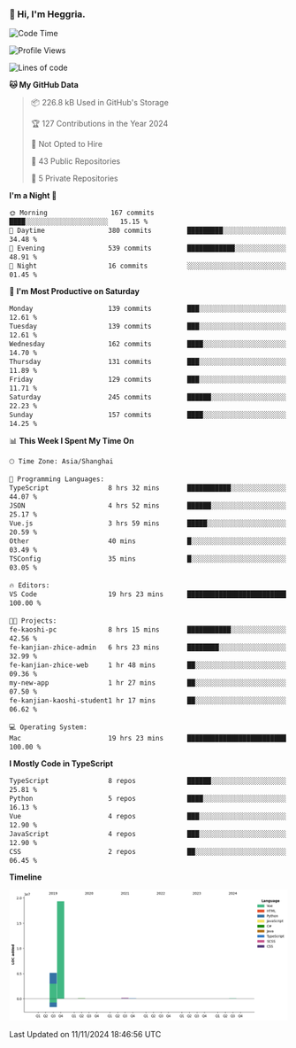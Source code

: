 ### 👋 Hi, I'm Heggria.

<!--START_SECTION:waka-->
![Code Time](http://img.shields.io/badge/Code%20Time-817%20hrs%2056%20mins-blue)

![Profile Views](http://img.shields.io/badge/Profile%20Views-2-blue)

![Lines of code](https://img.shields.io/badge/From%20Hello%20World%20I%27ve%20Written-24.8%20million%20lines%20of%20code-blue)

**🐱 My GitHub Data** 

> 📦 226.8 kB Used in GitHub's Storage 
 > 
> 🏆 127 Contributions in the Year 2024
 > 
> 🚫 Not Opted to Hire
 > 
> 📜 43 Public Repositories 
 > 
> 🔑 5 Private Repositories 
 > 
**I'm a Night 🦉** 

```text
🌞 Morning                167 commits         ████░░░░░░░░░░░░░░░░░░░░░   15.15 % 
🌆 Daytime                380 commits         █████████░░░░░░░░░░░░░░░░   34.48 % 
🌃 Evening                539 commits         ████████████░░░░░░░░░░░░░   48.91 % 
🌙 Night                  16 commits          ░░░░░░░░░░░░░░░░░░░░░░░░░   01.45 % 
```
📅 **I'm Most Productive on Saturday** 

```text
Monday                   139 commits         ███░░░░░░░░░░░░░░░░░░░░░░   12.61 % 
Tuesday                  139 commits         ███░░░░░░░░░░░░░░░░░░░░░░   12.61 % 
Wednesday                162 commits         ████░░░░░░░░░░░░░░░░░░░░░   14.70 % 
Thursday                 131 commits         ███░░░░░░░░░░░░░░░░░░░░░░   11.89 % 
Friday                   129 commits         ███░░░░░░░░░░░░░░░░░░░░░░   11.71 % 
Saturday                 245 commits         ██████░░░░░░░░░░░░░░░░░░░   22.23 % 
Sunday                   157 commits         ████░░░░░░░░░░░░░░░░░░░░░   14.25 % 
```


📊 **This Week I Spent My Time On** 

```text
🕑︎ Time Zone: Asia/Shanghai

💬 Programming Languages: 
TypeScript               8 hrs 32 mins       ███████████░░░░░░░░░░░░░░   44.07 % 
JSON                     4 hrs 52 mins       ██████░░░░░░░░░░░░░░░░░░░   25.17 % 
Vue.js                   3 hrs 59 mins       █████░░░░░░░░░░░░░░░░░░░░   20.59 % 
Other                    40 mins             █░░░░░░░░░░░░░░░░░░░░░░░░   03.49 % 
TSConfig                 35 mins             █░░░░░░░░░░░░░░░░░░░░░░░░   03.05 % 

🔥 Editors: 
VS Code                  19 hrs 23 mins      █████████████████████████   100.00 % 

🐱‍💻 Projects: 
fe-kaoshi-pc             8 hrs 15 mins       ███████████░░░░░░░░░░░░░░   42.56 % 
fe-kanjian-zhice-admin   6 hrs 23 mins       ████████░░░░░░░░░░░░░░░░░   32.99 % 
fe-kanjian-zhice-web     1 hr 48 mins        ██░░░░░░░░░░░░░░░░░░░░░░░   09.36 % 
my-new-app               1 hr 27 mins        ██░░░░░░░░░░░░░░░░░░░░░░░   07.50 % 
fe-kanjian-kaoshi-student1 hr 17 mins        ██░░░░░░░░░░░░░░░░░░░░░░░   06.62 % 

💻 Operating System: 
Mac                      19 hrs 23 mins      █████████████████████████   100.00 % 
```

**I Mostly Code in TypeScript** 

```text
TypeScript               8 repos             ██████░░░░░░░░░░░░░░░░░░░   25.81 % 
Python                   5 repos             ████░░░░░░░░░░░░░░░░░░░░░   16.13 % 
Vue                      4 repos             ███░░░░░░░░░░░░░░░░░░░░░░   12.90 % 
JavaScript               4 repos             ███░░░░░░░░░░░░░░░░░░░░░░   12.90 % 
CSS                      2 repos             ██░░░░░░░░░░░░░░░░░░░░░░░   06.45 % 
```



**Timeline**

![Lines of Code chart](https://raw.githubusercontent.com/heggria/heggria/main/assets/bar_graph.png)


 Last Updated on 11/11/2024 18:46:56 UTC
<!--END_SECTION:waka-->

